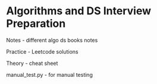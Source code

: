 # Algorithms and DS Interview Preparation

Notes - different algo ds books notes

Practice - Leetcode solutions

Theory - cheat sheet  

manual_test.py - for manual testing

